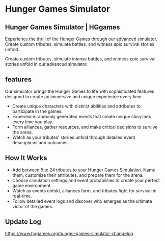 # Hunger Games Simulator

## Hunger Games Simulator | HGgames

Experience the thrill of the Hunger Games through our advanced simulator. Create custom tributes, simulate battles, and witness epic survival stories unfold.

Create custom tributes, simulate intense battles, and witness epic survival stories unfold in our advanced simulator.

## features
Our simulator brings the Hunger Games to life with sophisticated features designed to create an immersive and unique experience every time.

- Create unique characters with distinct abilities and attributes to participate in the games.
- Experience randomly generated events that create unique storylines every time you play.
- Form alliances, gather resources, and make critical decisions to survive the arena.
- Watch as your tributes' stories unfold through detailed event descriptions and outcomes.


## How It Works
- Add between 5 to 24 tributes to your Hunger Games Simulation. Name them, customize their attributes, and prepare them for the arena.
- Choose simulation settings and event probabilities to create your perfect game environment.
- Watch as events unfold, alliances form, and tributes fight for survival in real-time.
- Follow detailed event logs and discover who emerges as the ultimate victor of the games.


## Update Log
https://www.hggames.org/hunger-games-simulator-changelog
